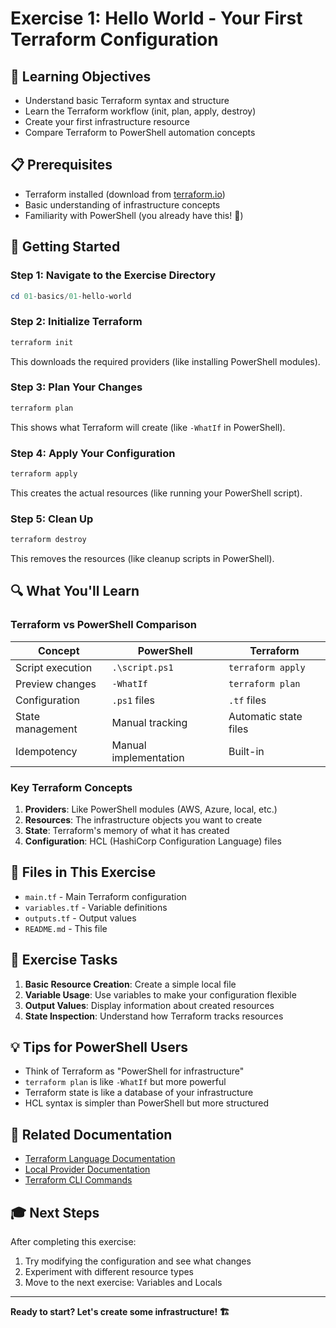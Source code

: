 # Exercise 1: Hello World - Your First Terraform Configuration

## 🎯 Learning Objectives

- Understand basic Terraform syntax and structure
- Learn the Terraform workflow (init, plan, apply, destroy)
- Create your first infrastructure resource
- Compare Terraform to PowerShell automation concepts

## 📋 Prerequisites

- Terraform installed (download from [terraform.io](https://www.terraform.io/downloads))
- Basic understanding of infrastructure concepts
- Familiarity with PowerShell (you already have this! 🎉)

## 🚀 Getting Started

### Step 1: Navigate to the Exercise Directory

```powershell
cd 01-basics/01-hello-world
```

### Step 2: Initialize Terraform

```powershell
terraform init
```

This downloads the required providers (like installing PowerShell modules).

### Step 3: Plan Your Changes

```powershell
terraform plan
```

This shows what Terraform will create (like `-WhatIf` in PowerShell).

### Step 4: Apply Your Configuration

```powershell
terraform apply
```

This creates the actual resources (like running your PowerShell script).

### Step 5: Clean Up

```powershell
terraform destroy
```

This removes the resources (like cleanup scripts in PowerShell).

## 🔍 What You'll Learn

### Terraform vs PowerShell Comparison

| Concept | PowerShell | Terraform |
|---------|------------|-----------|
| Script execution | `.\script.ps1` | `terraform apply` |
| Preview changes | `-WhatIf` | `terraform plan` |
| Configuration | `.ps1` files | `.tf` files |
| State management | Manual tracking | Automatic state files |
| Idempotency | Manual implementation | Built-in |

### Key Terraform Concepts

1. **Providers**: Like PowerShell modules (AWS, Azure, local, etc.)
2. **Resources**: The infrastructure objects you want to create
3. **State**: Terraform's memory of what it has created
4. **Configuration**: HCL (HashiCorp Configuration Language) files

## 📁 Files in This Exercise

- `main.tf` - Main Terraform configuration
- `variables.tf` - Variable definitions
- `outputs.tf` - Output values
- `README.md` - This file

## 🎯 Exercise Tasks

1. **Basic Resource Creation**: Create a simple local file
2. **Variable Usage**: Use variables to make your configuration flexible
3. **Output Values**: Display information about created resources
4. **State Inspection**: Understand how Terraform tracks resources

## 💡 Tips for PowerShell Users

- Think of Terraform as "PowerShell for infrastructure"
- `terraform plan` is like `-WhatIf` but more powerful
- Terraform state is like a database of your infrastructure
- HCL syntax is simpler than PowerShell but more structured

## 🔗 Related Documentation

- [Terraform Language Documentation](https://www.terraform.io/language)
- [Local Provider Documentation](https://registry.terraform.io/providers/hashicorp/local/latest/docs)
- [Terraform CLI Commands](https://www.terraform.io/cli/commands)

## 🎓 Next Steps

After completing this exercise:
1. Try modifying the configuration and see what changes
2. Experiment with different resource types
3. Move to the next exercise: Variables and Locals

---

**Ready to start? Let's create some infrastructure! 🏗️**
